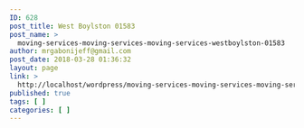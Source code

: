 ```yaml
---
ID: 628
post_title: West Boylston 01583
post_name: >
  moving-services-moving-services-moving-services-westboylston-01583
author: mrgabonijeff@gmail.com
post_date: 2018-03-28 01:36:32
layout: page
link: >
  http://localhost/wordpress/moving-services-moving-services-moving-services-westboylston-01583/
published: true
tags: [ ]
categories: [ ]
---
```

